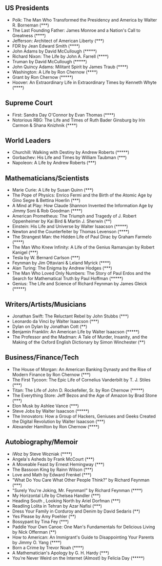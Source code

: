 ## US Presidents
* Polk: The Man Who Transformed the Presidency and America by Walter R. Borneman (***)
* The Last Founding Father: James Monroe and a Nation's Call to Greatness (****)
* Jefferson: Architect of American Liberty (***)
* FDR by Jean Edward Smith (****)
* John Adams by David McCullough (*****)
* Richard Nixon: The Life by John A. Farrell (****)
* Truman by David McCullough (*****)
* John Quincy Adams: Militant Spirit by James Traub (****)
* Washington: A Life by Ron Chernow (****)
* Grant by Ron Chernow (*****)
* Hoover: An Extraordinary Life in Extraordinary Times by Kenneth Whyte (****)

## Supreme Court
* First: Sandra Day O'Connor by Evan Thomas (****)
* Notorious RBG: The Life and Times of Ruth Bader Ginsburg by Irin Carmon & Shana Knizhnik (****)

## World Leaders
* Churchill: Walking with Destiny by Andrew Roberts (*****)
* Gorbachev: His Life and Times by William Taubman (***)
* Napoleon: A Life by Andrew Roberts (***)

## Mathematicians/Scientists
* Marie Curie: A Life by Susan Quinn (***)
* The Pope of Physics: Enrico Fermi and the Birth of the Atomic Age by Gino Segre & Bettina Hoerlin (***)
* A Mind at Play: How Claude Shannon Invented the Information Age by Jimmy Soni & Rob Goodman (****)
* American Prometheus: The Triumph and Tragedy of J. Robert Oppenheimer by Kai Bird & Martin J. Sherwin (**)
* Einstein: His Life and Universe by Walter Isaacson (*****)
* Newton and the Counterfeiter by Thomas Levenson (****)
* The Strangest Man: the Hidden Life of Paul Dirac by Graham Farmelo (****)
* The Man Who Knew Infinity: A Life of the Genius Ramanujan by Robert Kanigel (***) 
* Tesla by W. Bernard Carlson (***)
* Feynman by Jim Ottaviani & Leland Myrick (****)
* Alan Turing: The Enigma by Andrew Hodges (***)
* The Man Who Loved Only Numbers: The Story of Paul Erdos and the Search for Mathematical Truth by Paul Hoffman (*****)
* Genius: The Life and Science of Richard Feynman by James Gleick (*****)

## Writers/Artists/Musicians
* Jonathan Swift: The Reluctant Rebel by John Stubbs (***)
* Leonardo da Vinci by Walter Isaacson (***)
* Dylan on Dylan by Jonathan Cott (**)
* Benjamin Franklin: An American Life by Walter Isaacson (*****)
* The Professor and the Madman: A Tale of Murder, Insanity, and the Making of the Oxford English Dictionary by Simon Winchester (**)

## Business/Finance/Tech
* The House of Morgan: An American Banking Dynasty and the Rise of Modern Finance by Ron Chernow (***)
* The First Tycoon: The Epic Life of Cornelius Vanderbilt by T. J. Stiles (***)
* Titan: The Life of John D. Rockefeller, Sr. by Ron Chernow (*****)
* The Everything Store: Jeff Bezos and the Age of Amazon by Brad Stone (***)
* Elon Musk by Ashlee Vance (***)
* Steve Jobs by Walter Isaacson (*****)
* The Innovators: How a Group of Hackers, Geniuses and Geeks Created the Digital Revolution by Walter Isaacson (***)
* Alexander Hamilton by Ron Chernow (****)

## Autobiography/Memoir
* iWoz by Steve Wozniak (****)
* Angela's Asheds by Frank McCourt (***)
* A Moveable Feast by Ernest Hemingway (***)
* The Bassoon King by Rainn Wilson (***)
* Love and Math by Edward Frenkel (***)
* "What Do You Care What Other People Think?" by Richard Feynman (***)
* "Surely You're Joking, Mr. Feynman!" by Richard Feynman (****)
* My Horizontal Life by Chelsea Handler (***)
* Heading South , Looking North by Ariel Dorfman (***)
* Readling Lolita in Tehran by Azar Nafisi (***)
* Dress Your Family in Corduroy and Denim by David Sedaris (**)
* Yes Please by Amy Poehler (**)
* Bossypant by Tina Fey (***)
* Paddle Your Own Canoe: One Man's Fundamentals for Delicious Living by Nick Offerman (**)
* How to American: An Immigrant's Guide to Disappointing Your Parents by Jimmy O. Yang (****)
* Born a Crime by Trevor Noah (****)
* A Mathematician's Apology by G. H. Hardy (***)
* You're Never Weird on the Internet (Almost) by Felicia Day (*****)
